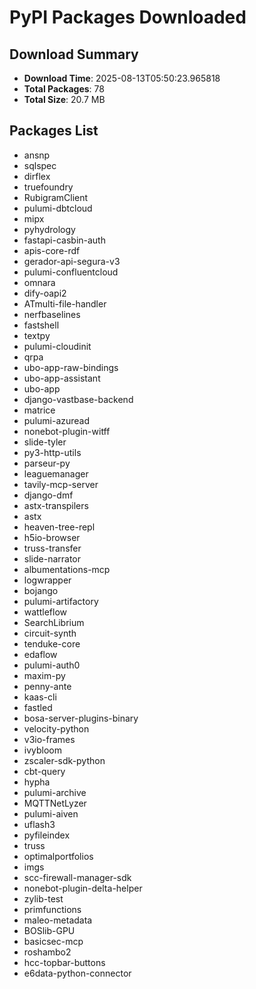 # PyPI Packages Downloaded

## Download Summary
- **Download Time**: 2025-08-13T05:50:23.965818
- **Total Packages**: 78
- **Total Size**: 20.7 MB

## Packages List
- ansnp
- sqlspec
- dirflex
- truefoundry
- RubigramClient
- pulumi-dbtcloud
- mipx
- pyhydrology
- fastapi-casbin-auth
- apis-core-rdf
- gerador-api-segura-v3
- pulumi-confluentcloud
- omnara
- dify-oapi2
- ATmulti-file-handler
- nerfbaselines
- fastshell
- textpy
- pulumi-cloudinit
- qrpa
- ubo-app-raw-bindings
- ubo-app-assistant
- ubo-app
- django-vastbase-backend
- matrice
- pulumi-azuread
- nonebot-plugin-witff
- slide-tyler
- py3-http-utils
- parseur-py
- leaguemanager
- tavily-mcp-server
- django-dmf
- astx-transpilers
- astx
- heaven-tree-repl
- h5io-browser
- truss-transfer
- slide-narrator
- albumentations-mcp
- logwrapper
- bojango
- pulumi-artifactory
- wattleflow
- SearchLibrium
- circuit-synth
- tenduke-core
- edaflow
- pulumi-auth0
- maxim-py
- penny-ante
- kaas-cli
- fastled
- bosa-server-plugins-binary
- velocity-python
- v3io-frames
- ivybloom
- zscaler-sdk-python
- cbt-query
- hypha
- pulumi-archive
- MQTTNetLyzer
- pulumi-aiven
- uflash3
- pyfileindex
- truss
- optimalportfolios
- imgs
- scc-firewall-manager-sdk
- nonebot-plugin-delta-helper
- zylib-test
- primfunctions
- maleo-metadata
- BOSlib-GPU
- basicsec-mcp
- roshambo2
- hcc-topbar-buttons
- e6data-python-connector
